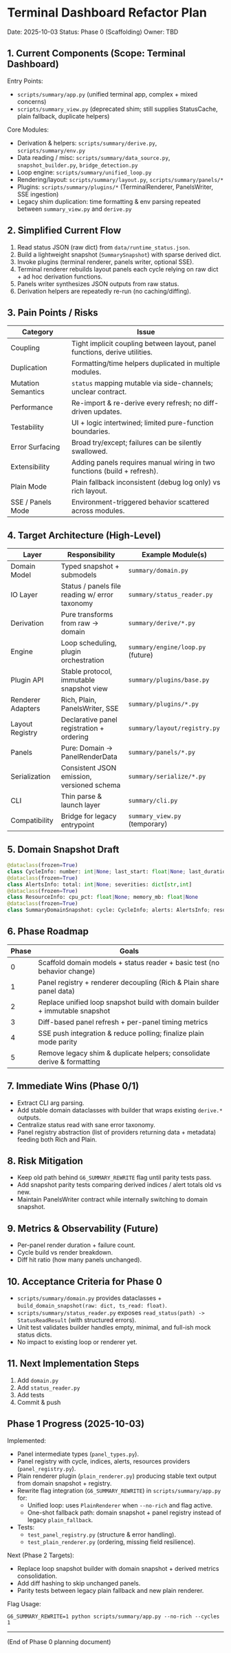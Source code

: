 # Terminal Dashboard Refactor Plan

Date: 2025-10-03
Status: Phase 0 (Scaffolding)
Owner: TBD

## 1. Current Components (Scope: Terminal Dashboard)

Entry Points:
- `scripts/summary/app.py` (unified terminal app, complex + mixed concerns)
- `scripts/summary_view.py` (deprecated shim; still supplies StatusCache, plain fallback, duplicate helpers)

Core Modules:
- Derivation & helpers: `scripts/summary/derive.py`, `scripts/summary/env.py`
- Data reading / misc: `scripts/summary/data_source.py`, `snapshot_builder.py`, `bridge_detection.py`
- Loop engine: `scripts/summary/unified_loop.py`
- Rendering/layout: `scripts/summary/layout.py`, `scripts/summary/panels/*`
- Plugins: `scripts/summary/plugins/*` (TerminalRenderer, PanelsWriter, SSE ingestion)
- Legacy shim duplication: time formatting & env parsing repeated between `summary_view.py` and `derive.py`

## 2. Simplified Current Flow
1. Read status JSON (raw dict) from `data/runtime_status.json`.
2. Build a lightweight snapshot (`SummarySnapshot`) with sparse derived dict.
3. Invoke plugins (terminal renderer, panels writer, optional SSE).
4. Terminal renderer rebuilds layout panels each cycle relying on raw dict + ad hoc derivation functions.
5. Panels writer synthesizes JSON outputs from raw status.
6. Derivation helpers are repeatedly re-run (no caching/diffing).

## 3. Pain Points / Risks
Category | Issue
---------|------
Coupling | Tight implicit coupling between layout, panel functions, derive utilities.
Duplication | Formatting/time helpers duplicated in multiple modules.
Mutation Semantics | `status` mapping mutable via side-channels; unclear contract.
Performance | Re-import & re-derive every refresh; no diff-driven updates.
Testability | UI + logic intertwined; limited pure-function boundaries.
Error Surfacing | Broad try/except; failures can be silently swallowed.
Extensibility | Adding panels requires manual wiring in two functions (build + refresh).
Plain Mode | Plain fallback inconsistent (debug log only) vs rich layout.
SSE / Panels Mode | Environment-triggered behavior scattered across modules.

## 4. Target Architecture (High-Level)
Layer | Responsibility | Example Module(s)
------|---------------|------------------
Domain Model | Typed snapshot + submodels | `summary/domain.py`
IO Layer | Status / panels file reading w/ error taxonomy | `summary/status_reader.py`
Derivation | Pure transforms from raw -> domain | `summary/derive/*.py`
Engine | Loop scheduling, plugin orchestration | `summary/engine/loop.py` (future)
Plugin API | Stable protocol, immutable snapshot view | `summary/plugins/base.py`
Renderer Adapters | Rich, Plain, PanelsWriter, SSE | `summary/plugins/*.py`
Layout Registry | Declarative panel registration + ordering | `summary/layout/registry.py`
Panels | Pure: Domain -> PanelRenderData | `summary/panels/*.py`
Serialization | Consistent JSON emission, versioned schema | `summary/serialize/*.py`
CLI | Thin parse & launch layer | `summary/cli.py`
Compatibility | Bridge for legacy entrypoint | `summary_view.py` (temporary)

## 5. Domain Snapshot Draft
```python
@dataclass(frozen=True)
class CycleInfo: number: int|None; last_start: float|None; last_duration: float|None; success_rate: float|None
@dataclass(frozen=True)
class AlertsInfo: total: int|None; severities: dict[str,int]
@dataclass(frozen=True)
class ResourceInfo: cpu_pct: float|None; memory_mb: float|None
@dataclass(frozen=True)
class SummaryDomainSnapshot: cycle: CycleInfo; alerts: AlertsInfo; resources: ResourceInfo; indices: list[str]; ts_read: float; raw: dict[str,Any]
```

## 6. Phase Roadmap
Phase | Goals
------|------
0 | Scaffold domain models + status reader + basic test (no behavior change)
1 | Panel registry + renderer decoupling (Rich & Plain share panel data) | adapter keeps old API
2 | Replace unified loop snapshot build with domain builder + immutable snapshot
3 | Diff-based panel refresh + per-panel timing metrics
4 | SSE push integration & reduce polling; finalize plain mode parity
5 | Remove legacy shim & duplicate helpers; consolidate derive & formatting

## 7. Immediate Wins (Phase 0/1)
- Extract CLI arg parsing.
- Add stable domain dataclasses with builder that wraps existing `derive.*` outputs.
- Centralize status read with sane error taxonomy.
- Panel registry abstraction (list of providers returning data + metadata) feeding both Rich and Plain.

## 8. Risk Mitigation
- Keep old path behind `G6_SUMMARY_REWRITE` flag until parity tests pass.
- Add snapshot parity tests comparing derived indices / alert totals old vs new.
- Maintain PanelsWriter contract while internally switching to domain snapshot.

## 9. Metrics & Observability (Future)
- Per-panel render duration + failure count.
- Cycle build vs render breakdown.
- Diff hit ratio (how many panels unchanged).

## 10. Acceptance Criteria for Phase 0
- `scripts/summary/domain.py` provides dataclasses + `build_domain_snapshot(raw: dict, ts_read: float)`.
- `scripts/summary/status_reader.py` exposes `read_status(path) -> StatusReadResult` (with structured errors).
- Unit test validates builder handles empty, minimal, and full-ish mock status dicts.
- No impact to existing loop or renderer yet.

## 11. Next Implementation Steps
1. Add `domain.py`
2. Add `status_reader.py`
3. Add tests
4. Commit & push

## Phase 1 Progress (2025-10-03)
Implemented:
- Panel intermediate types (`panel_types.py`).
- Panel registry with cycle, indices, alerts, resources providers (`panel_registry.py`).
- Plain renderer plugin (`plain_renderer.py`) producing stable text output from domain snapshot + registry.
- Rewrite flag integration (`G6_SUMMARY_REWRITE`) in `scripts/summary/app.py` for:
	- Unified loop: uses `PlainRenderer` when `--no-rich` and flag active.
	- One-shot fallback path: domain snapshot + panel registry instead of legacy `plain_fallback`.
- Tests:
	- `test_panel_registry.py` (structure & error handling).
	- `test_plain_renderer.py` (ordering, missing field resilience).

Next (Phase 2 Targets):
- Replace loop snapshot builder with domain snapshot + derived metrics consolidation.
- Add diff hashing to skip unchanged panels.
- Parity tests between legacy plain fallback and new plain renderer.

Flag Usage:
```
G6_SUMMARY_REWRITE=1 python scripts/summary/app.py --no-rich --cycles 1
```

---
(End of Phase 0 planning document)
